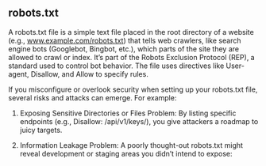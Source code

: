 
## robots.txt

A robots.txt file is a simple text file placed in the root directory of a website (e.g., www.example.com/robots.txt) that tells web crawlers, like search engine bots (Googlebot, Bingbot, etc.), which parts of the site they are allowed to crawl or index. It’s part of the Robots Exclusion Protocol (REP), a standard used to control bot behavior. The file uses directives like User-agent, Disallow, and Allow to specify rules.

If you misconfigure or overlook security when setting up your robots.txt file, several risks and attacks can emerge. For example:

1. Exposing Sensitive Directories or Files
Problem: By listing specific endpoints (e.g., Disallow: /api/v1/keys/), you give attackers a roadmap to juicy targets.

2. Information Leakage
Problem: A poorly thought-out robots.txt might reveal development or staging areas you didn’t intend to expose:




